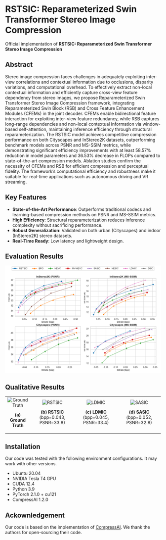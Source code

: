 # RSTSIC: Reparameterized Swin Transformer Stereo Image Compression

Official implementation of **RSTSIC: Reparameterized Swin Transformer Stereo Image Compression**

##  Abstract

Stereo image compression faces challenges in adequately exploiting inter-view correlations and contextual information due to occlusions, disparity variations, and computational overhead. 
To effectively extract non-local contextual information and efficiently capture cross-view feature dependency from stereo images, we propose Reparameterized Swin Transformer Stereo Image Compression framework, integrating Reparameterized Swin Block (RSB) and Cross Feature Enhancement Modules (CFEMs) in the joint decoder. CFEMs enable bidirectional feature interaction for exploiting inter-view feature redundancy, while RSB captures long-range dependencies and non-local contextual information via window-based self-attention, maintaining inference efficiency through structural reparameterization. The RSTSIC model achieves competitive compression performance on both Cityscapes and InStereo2K datasets, outperforming benchmark models across PSNR and MS-SSIM metrics, while demonstrating significant efficiency improvements with at least 58.57% reduction in model parameters and 36.53% decrease in FLOPs compared to state-of-the-art compression models.
Ablation studies confirm the necessity of CFEMs and RSB for efficient compression and perceptual fidelity. The framework’s computational efficiency and robustness make it suitable for real-time applications such as autonomous driving and VR streaming. 

##  Key Features
- **State-of-the-Art Performance**: Outperforms traditional codecs and learning-based compression methods on PSNR and MS-SSIM metrics.
- **High Efficiency**: Structural reparameterization reduces inference complexity without sacrificing performance.
- **Robust Generalization**: Validated on both urban (Cityscapes) and indoor (InStereo2K) stereo datasets.
- **Real-Time Ready**: Low latency and lightweight design.

##  Evaluation Results
![RD curves](figures/psnr_ms_ssim.png)

## Qualitative Results
<table>
  <tr>
    <td>
      <div style="text-align: center">
        <img src="figures/ori_rec.png" width="100%" alt="Ground Truth">
        <p><strong>(a) Ground Truth</strong></p>
      </div>
    </td>
    <td>
      <div style="text-align: center">
        <img src="figures/RSTSIC_rec.png" width="90%" alt="RSTSIC">
        <p><strong>(b) RSTSIC</strong> (bpp=0.043, PSNR=33.8)</p>
      </div>
    </td>
    <td>
      <div style="text-align: center">
        <img src="figures/LDMIC_rec.png" width="90%" alt="LDMIC">
        <p><strong>(c) LDMIC</strong> (bpp=0.045, PSNR=33.4)</p>
      </div>
    </td>
    <td>
      <div style="text-align: center">
        <img src="figures/SASIC_rec.png" width="90%" alt="SASIC">
        <p><strong>(d) SASIC</strong> (bpp=0.052, PSNR=32.8)</p>
      </div>
    </td>
  </tr>
</table>

## Installation
Our code was tested with the following environment configurations. It may work with other versions.

- Ubuntu 20.04
- NVIDIA Tesla T4 GPU
- CUDA 12.4
- Python 3.9
- PyTorch 2.1.0 + cu121
- CompressAI 1.2.0

## Ackownledgement
Our code is based on the implementation of [CompressAI](https://github.com/InterDigitalInc/CompressAI). We thank the authors for open-sourcing their code.
